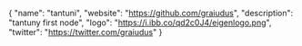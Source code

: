 {
  "name": "tantuni",
  "website": "https://github.com/graiudus",
  "description": "tantuny first node",
  "logo": "https://i.ibb.co/qd2c0J4/eigenlogo.png",
  "twitter": "https://twitter.com/graiudus"
}
